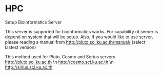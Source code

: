 # HPC
Setup Bioinformatics Server

This server is supported for bioinformatics works. For capability of server is depend on system that will be setup. Also, If you would like to use server, please reading a manual from http://pluto.sci.ku.ac.th/manual/ (select lastest version)

This method used for Pluto, Cosmo and Serius servers
http://pluto.sci.ku.ac.th \n
http://cosmo.sci.ku.ac.th \n
http://sirius.sci.ku.ac.th
